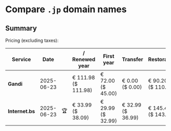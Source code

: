 # Compare `.jp` domain names

## Summary

Pricing (excluding taxes):

| Service | Date |  | / Renewed year | First year | Transfer | Restoration |
|--|--|--|--|--|--|--|
| **Gandi** | 2025-06-23 |  | € 111.98<br>($ 111.98) | € 72.00<br>($ 45.00) | € 0.00<br>($ 0.00) | € 90.20<br>($ 110.00) |
| **Internet.bs** | 2025-06-23 | 🏆 | € 33.99<br>($ 38.09) | € 29.99<br>($ 32.99) | € 32.99<br>($ 36.99) | € 145.49<br>($ 143.59) |
